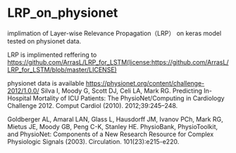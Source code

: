 # LRP_on_physionet
implimation of Layer-wise Relevance Propagation（LRP） on keras model tested on physionet data.

LRP is implimented reffering to https://github.com/ArrasL/LRP_for_LSTM(license:https://github.com/ArrasL/LRP_for_LSTM/blob/master/LICENSE)

physionet data is available
https://physionet.org/content/challenge-2012/1.0.0/
Silva I, Moody G, Scott DJ, Celi LA, Mark RG. Predicting In-Hospital Mortality of ICU Patients: The PhysioNet/Computing in Cardiology Challenge 2012. Comput Cardiol (2010). 2012;39:245–248.

Goldberger AL, Amaral LAN, Glass L, Hausdorff JM, Ivanov PCh, Mark RG, Mietus JE, Moody GB, Peng C-K, Stanley HE. PhysioBank, PhysioToolkit, and PhysioNet: Components of a New Research Resource for Complex Physiologic Signals (2003). Circulation. 101(23):e215-e220.
